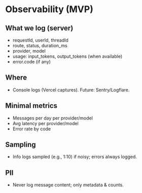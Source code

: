 # Observability (MVP)

## What we log (server)
- requestId, userId, threadId
- route, status, duration_ms
- provider, model
- usage: input_tokens, output_tokens (when available)
- error.code (if any)

## Where
- Console logs (Vercel captures). Future: Sentry/Logflare.

## Minimal metrics
- Messages per day per provider/model
- Avg latency per provider/model
- Error rate by code

## Sampling
- Info logs sampled (e.g., 1:10) if noisy; errors always logged.

## PII
- Never log message content; only metadata & counts.

